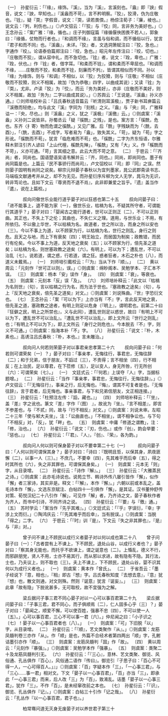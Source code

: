 <!-- { "loadSidebar": true } -->
〔一〕　孙星衍云：「『缘』，缘饰。『溪』，当为『溪』，言溪刻也。『盎』即『詇』假音，说文：『詇，早知也。』『溪盎而不苛』，言不矜明察。『狡』，狡滑，伪为庄敬也。『铨』，疑『耎』字假音，说文：『耎，读若畏偄。』杨倞注荀子：『廉，棱也。』说文云：『刿，利伤也。』」◎卢文弨云：「『狡』与『佼』同，言非务为美好也。」◎王念孙云：「案广雅：『缘，循也。』庄子列御寇篇『缘循偃佒困畏不若人』，郭象曰：『缘循，仗物而行者也。』『和调而不缘』，言虽与俗和调，而不循俗以行，犹言『君子和而不同』也。『溪盎』，未详。『狡』者，文选洞箫赋注曰：『狡，急也。』字通作『绞』。论语泰伯篇郑注曰：『绞，急也。』昭元年左传注曰：『绞，切也。』『庄敬而不狡』，谓从容中礼，而不急切也。『铨』者，说文：『跧，卑也。』广雅：『跧，伏也。』作『铨』者，借字耳。『和柔而不铨』，谓和柔而不卑屈也。『和调而不缘，……庄敬而不狡，和柔而不铨，刻廉而不刿』，皆谓其相似而不同。孙以『缘』为缘饰，则与『和调』不相似，以『狡』为狡猾，则与『庄敬』不相似（庄敬而不狡猾，则义不相属，故加『伪为恭敬』四字，以曲成其说）；又读『铨』为『耎』，尤非。卢读『狡』为『佼』，而云『务为美好』，亦非（庄敬而不美好，则义不相属，故加『务为』二字以曲成其说）。」◎苏舆云：「王说是。『溪盎』孙义亦通。』◎刘师培校补云：「吕氏春秋适音篇云『听清则耳溪极』，贾子新书耳痹篇云『溪徼而轻绝』，均与此文『溪』字同为『刻核』之义。『盎』与『央』同，广雅释诂一：『央，尽也。』则『溪盎』之义，犹之『溪极』『溪徼』云。」◎则虞案：「溪盎」义孙刘二说皆非。孙蜀丞云「疑『徯酰』之残」，是也。案方言：「徯酰，危也。东齐〈扌寄〉物而危谓之徯酰。」又见广雅。后「酰」字残缺而为「〈酰，去酉〉」，「〈酰，去酉〉」不成字，写者易为「盎」，致失其义。「苛」，疑为「苟」字之形讹。「徯酰而不苟」，犹言「临危难而不苟」也。「徯酰」二字为齐东恒语，尔雅释木郭注引齐人谚曰「上山代檀，榽酰先殚」，「榽酰」又有「大」义。作「榽酰而不苛」，义亦可通。「苛」言其细之意。此云大而不苛之意。
〔二〕　于鬯云：「『齐尚』者，同尚也。国语楚语吴语韦解并云：『齐，同也。』同尚，即尚同也。墨子有尚同篇是也。上篇云『民不事骄行而尚司』，卢文弨校以『司』即『同』之误。然则晏子固明有尚同之说矣。柳宗元辩晏子春秋以为宜列墨家，晁公武郡斋读书志、马端临文献通考并从之，却不为无见。而孙星衍序斥柳为文人无学，晁马为无识，转非笃论也。且如下文云『尊贤而不退不肖』，此非即兼爱之旨乎。『遗』盖当作『遣』，说在上篇校。」



　　　　叔向问傲世乐业能行道乎晏子对以狂惑也第二十五
　　叔向问晏子曰：「进不能事上，退不能为家〔一〕，傲世乐业，枯槁为名，不疑其所守者，可谓能行其道乎？」晏子对曰：「婴闻古之能行道者，世可以正则正〔二〕，不可以正则曲。其正也，不失上下之伦；其曲也，不失仁义之理。道用，与世乐业；不用，有所依归。不以傲上华世，不以枯槁为名。故道者，世之所以治，而身之所以安也〔三〕。今以不事上为道，以不顾家为行，以枯槁为名，世行之则乱，身行之则危。且天之与地，而上下有衰矣〔四〕；明王始立，而居国为制矣；政教错，而民行有伦矣。今以不事上为道，反天地之衰矣〔五〕；以不顾家为行，倍先圣之道矣；以枯槁为名，则世塞政教之途矣〔六〕。有明上，可以为下；遭乱世，不可以治乱〔七〕。说若道，谓之惑，行若道，谓之狂。惑者狂者，木石之朴也〔八〕，而道义未戴焉。」
〔一〕　刘师培引戴校云：「『为』当从下作『顺』。」
〔二〕　黄以周云：「元刻作『世可正以则』，误。」◎则虞案：绵眇阁本、吴勉学本、子汇本不误。
〔三〕　则虞案：杨本「安」误作「身」。
〔四〕　则虞案：「衰」，等衰也。
〔五〕　则虞案：元刻本「反」误「及」。
〔六〕　刘师培补释云：「此文以『枯槁为名则世』（句），言以枯槁之行为名，而为法于世也。『塞政教之途矣』（句），与上『反天地之衰矣，倍先圣之道矣』对文。』◎则虞案：刘说殊曲。『世』字恐衍文也。
〔七〕　王念孙云：「案『可以为下』上亦当有『不』字，言此反天地之衰，倍先圣之道，塞政教之途者，有明上则足以危身（『明上』，谓明君也。前第二十曰『狂僻之民，明上之所禁也』，义与此同），遭乱世则足以惑世，故曰『有明上不可以为下，遭乱世不可以治乱』。『遭乱世不可以治乱』，即上文所云『世行之则乱』也；『有明上不可以为下』，即上文所云『身行之则危也』。今本脱去『不』字，则义不可通。」◎则虞案：指海本补「不」字。
〔八〕　孙星衍云：「说文：『朴，木素也。』高诱注吕氏春秋：『朴，本也。』言未雕治。」



　　　　叔向问人何若则荣晏子对以事君亲忠孝第二十六
　　叔向问晏子曰：「何若则可谓荣矣〔一〕？」晏子对曰：「事亲孝，无悔往行，事君忠，无悔往辞〔二〕；和于兄弟，信于朋友，不謟过〔三〕，不责得；言不相坐〔四〕，行不相反；在上治民，足以尊君，在下莅修〔五〕，足以变人，身无所咎，行无所创〔六〕：可谓荣矣〔七〕。」
〔一〕　文廷式云：「『何若』上误夺『人』字，当据标题增。」
〔二〕　孙星衍云：「当作『事亲孝，事君忠，无悔往行，无悔往辞』。」◎卢文弨云：「『无悔往行』，事亲之行，后无悔也。『悔』，谓其不可复者是也。『无悔往辞』，言于君者，后无悔也。事亲事君，与下和兄弟信朋友，文正相连接。」
〔三〕　孙星衍云：「杜预注左传：『謟，藏也。』」
〔四〕　刘师培补释云：「『坐』，盖『差』字之讹也。篆文『差』字作『（图） 』，故讹为『坐』。『言不相差』，即言不参差也，与『不贰』同，故与『行不相反』对文。」◎则虞案：刘说未审。左昭二十三年「使与邾大夫坐」，注：「讼曲直也。」「不相坐」，谓不相争讼也。与下句「不相反」对，「反」，犹「畔」也。
〔五〕　则虞案：中庸「修道之谓教」，注：「修，治也。」
〔六〕　孙星衍云：「说文：『刃，伤也。』或作『创』，韵会举要：『惩也。』」
〔七〕　孙星衍云：「『君』、『人』，『创』、『荣』，各为韵。」



　　　　叔向问人何以则可保身晏子对以不要幸第二十七〔一〕
　　叔向问晏子曰：「人何以则可谓保其身？」晏子对曰：「诗曰：『既明且哲，以保其身，夙夜匪懈〔二〕，以事一人〔三〕。』不庶几，不要幸〔四〕，先其难乎而后幸〔五〕，得之时其所也〔六〕，失之非其罪也，可谓保其身矣。」
〔一〕　则虞案：元本无「则」字，从目录增。
〔二〕　孙星衍云：「诗作『解』。」
〔三〕　孙星衍云：「大雅蒸民之诗。」◎则虞案：此亦毛诗说也。说苑立节、韩诗外传八屡引皆作「懈」，似作「懈」者三家诗，其实非是。释文：「『解』，本作『懈』。」六朝以前或本乱之，盖毛诗本作「懈」，文选东京赋注、白帖四十一引俱作「懈」，是其证。汉书董仲舒传对策、荀悦汉纪二十八引作「解」，可见作「解」者，乃齐诗之文，晏子春秋作者为齐人，而书中引诗，不同齐诗之说。
〔四〕　孙星衍云：「『要』与『徼』通。」
〔五〕　苏时学云：「案当作『先乎其难』。」◎文廷式云：「『乎』字误衍，『幸』字涉上文而衍。」◎陶鸿庆云：「『先其难乎而后幸』，当有脱误。」◎则虞案：当脱「得之」二字。
〔六〕　于鬯云：「『时』训『是』，下文云『失之非其罪也』，『是』与『非』对。」



　　　　曾子问不谏上不顾民以成行义者晏子对以何以成也第二十八
　　曾子问晏子曰〔一〕：「古者尝有上不谏上，下不顾民，退处山谷，以成行义者也？」晏子对曰：「察其身无能也，而托乎不欲谏上，谓之诞意也〔二〕。上惛乱，德义不行，而邪辟朋党，贤人不用，士亦不易其行，而从邪以求进，故有隐有不隐。其行法，士也，乃夫议上，则不取也〔三〕。夫上不谏上，下不顾民，退处山谷，婴不识其何以为成行义者也。」
〔一〕　则虞案：黄本作「曾氏」。
〔二〕　于省吾云：「墨子经说下『意，相也』，『相』即古『想』字。吕氏春秋知度『去想去意』，『意』犹『想』也，散文则通，对文则殊。然则『诞意』犹言『诞妄』。」
〔三〕　则虞案：此章「故有隐」下脱讹甚多，无可取校，故不宜强为之解。



　　　　梁丘据问子事三君不同心晏子对以一心可以事百君第二十九
　　梁丘据问晏子曰：「子事三君，君不同心，而子俱顺焉〔二〕，仁人固多心乎〔三〕？」晏子对曰：「晏闻之，顺爱不懈，可以使百姓，强暴不忠〔四〕，不可以使一人〔五〕。」心可以事百君，三心不可以事一君〔六〕。」仲尼闻之曰：「小子识之〔七〕！晏子以一心事百君者也〔八〕。」
〔一〕　则虞案：「可」下旧脱「以」字，从目录增。
〔二〕　孙星衍云：「『顺』，艺文类聚作『从』。」◎则虞案：龙筋凤髓判卷三亦作「从」。作「顺」是也，外篇不合经术者第四两出「顺」字，孔鲋诘墨引亦作「顺」。
〔三〕　则虞案：龙筋凤髓判「固」作「故」。
〔四〕　黄以周云：「元刻作『暴强』。」◎则虞案：吴勉学本作「强暴」。
〔五〕　则虞案：类聚二十及龙筋凤髓判引无。
〔六〕　孙星衍云：「『三心』，意林、艺文类聚、御览、风俗通、孔丛俱作『百心』，风俗通二语作『传曰』。御览引『子思子曰：「百心不可得一人，一心可得百人。」』」◎则虞案：「百」字疑本作「三」，「一心事三君」，与「三心……事一君」相对文。下文「晏子以一心事百君」，「百」亦当「三」，即承此「一心事三君」而来，后人改「三」为「百」，致淆乱。诘墨「晏子以一心事三君」，犹作「三」，不作「百」，是未经窜改前之本也。
〔七〕　孙星衍云：「『识』，御览、孔丛俱作『记』。」◎则虞案：白帖三十引作「记之哉」。
〔八〕　孙星衍云：「孔丛作『以一心事百君，君子也』。」



　　　　柏常骞问道无灭身无废晏子对以养世君子第三十

